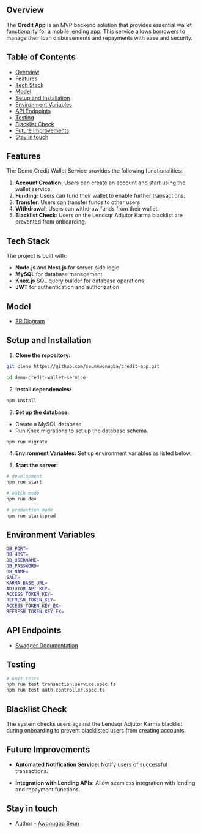 ## Overview

The **Credit App** is an MVP backend solution that provides essential wallet functionality for a mobile lending app. This service allows borrowers to manage their loan disbursements and repayments with ease and security.

## Table of Contents

- [Overview](#overview)
- [Features](#features)
- [Tech Stack](#tech-stack)
- [Model](#model)
- [Setup and Installation](#setup-and-installation)
- [Environment Variables](#environment-variables)
- [API Endpoints](#api-endpoints)
- [Testing](#testing)
- [Blacklist Check](#blacklist)
- [Future Improvements](#future-improvements)
- [Stay in touch](#connect)

## Features

The Demo Credit Wallet Service provides the following functionalities:

1. **Account Creation**: Users can create an account and start using the wallet service.
2. **Funding**: Users can fund their wallet to enable further transactions.
3. **Transfer**: Users can transfer funds to other users.
4. **Withdrawal**: Users can withdraw funds from their wallet.
5. **Blacklist Check**: Users on the Lendsqr Adjutor Karma blacklist are prevented from onboarding.

## Tech Stack

The project is built with:

- **Node.js** and **Nest.js** for server-side logic
- **MySQL** for database management
- **Knex.js** SQL query builder for database operations
- **JWT** for authentication and authorization

## Model

- [ER Diagram](https://dbdesigner.page.link/y6KyLSTs1TNt42nC9)

## Setup and Installation

1. **Clone the repository:**

```bash
git clone https://github.com/seunAwonugba/credit-app.git

cd demo-credit-wallet-service

```

2. **Install dependencies:**

```bash
npm install
```

3. **Set up the database:**

- Create a MySQL database.
- Run Knex migrations to set up the database schema.

```bash
npm run migrate
```

4. **Environment Variables:** Set up environment variables as listed below.

5. **Start the server:**

```bash
# development
npm run start

# watch mode
npm run dev

# production mode
npm run start:prod
```

## Environment Variables

```bash
DB_PORT=
DB_HOST=
DB_USERNAME=
DB_PASSWORD=
DB_NAME=
SALT=
KARMA_BASE_URL=
ADJUTOR_API_KEY=
ACCESS_TOKEN_KEY=
REFRESH_TOKEN_KEY=
ACCESS_TOKEN_KEY_EX=
REFRESH_TOKEN_KEY_EX=
```

## API Endpoints

- [Swagger Documentation](https://awonugba-seun-lendsqr-be-test.up.railway.app/api)

## Testing

```bash
# unit tests
npm run test transaction.service.spec.ts
npm run test auth.controller.spec.ts
```

## Blacklist Check

The system checks users against the Lendsqr Adjutor Karma blacklist during onboarding to prevent blacklisted users from creating accounts.

## Future Improvements

- **Automated Notification Service:** Notify users of successful transactions.

- **Integration with Lending APIs:**
  Allow seamless integration with lending and repayment functions.

## Stay in touch

- Author - [Awonugba Seun](https://github.com/seunAwonugba)
